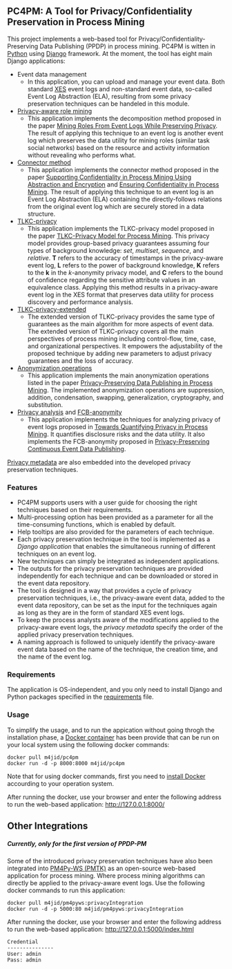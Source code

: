 ## PC4PM: A Tool for Privacy/Confidentiality Preservation in Process Mining
This project implements a web-based tool for Privacy/Confidentiality-Preserving Data Publishing (PPDP) in process mining. PC4PM is witten in [Python](https://www.python.org/) using [Django](https://www.djangoproject.com/) framework. 
At the moment, the tool has eight main Django applications: 
* Event data management
  - In this application, you can upload and manage your event data. Both standard [XES](http://xes-standard.org/) event logs and non-standard event data, so-called Event Log Abstraction (ELA), resulting from some privacy preservation techniques can be handeled in this module.
* [Privacy-aware role mining](https://github.com/m4jidRafiei/privacyAware-roleMining)
  - This application implements the decomposition method proposed in the paper [Mining Roles From Event Logs While Preserving Privacy](https://www.researchgate.net/publication/334290646_Mining_Roles_From_Event_Logs_While_Preserving_Privacy). The result of applying this technique to an event log is another event log which preserves the data utility for mining roles (similar task social networks) based on the resource and activity information without revealing who performs what.
* [Connector method](https://github.com/m4jidRafiei/privacyAware-ConnectorMethod_DFG)
  - This application implements the connector method proposed in the paper [Supporting Confidentiality in Process Mining Using Abstraction and Encryption](https://www.researchgate.net/publication/338432872_Supporting_Confidentiality_in_Process_Mining_Using_Abstraction_and_Encryption) and [Ensuring Confidentiality in Process Mining](https://www.researchgate.net/publication/330042256_Ensuring_Confidentiality_in_Process_Mining). The result of applying this technique to an event log is an Event Log Abstraction (ELA) containing the directly-follows relations from the original event log which are securely stored in a data structure.
* [TLKC-privacy](https://github.com/m4jidRafiei/TLKC-Privacy)
  - This application implements the TLKC-privacy model proposed in the paper [TLKC-Privacy Model for Process Mining](https://www.researchgate.net/publication/340261780_TLKC-Privacy_Model_for_Process_Mining). This privacy model provides group-based privacy guarantees assuming four types of background knowledge: _set_, _multiset_, _sequence_, and _relative_. __T__ refers to the accuracy of timestamps in the privacy-aware event log, __L__ refers to the power of background knowledge, __K__ refers to the __k__ in the _k_-anonymity privacy model, and __C__ refers to the bound of confidence regarding the sensitive attribute values in an equivalence class. Applying this method results in a privacy-aware event log in the XES format that preserves data utility for process discovery and performance analysis.
* [TLKC-privacy-extended](https://github.com/m4jidRafiei/TLKC-Privacy-ext)
  - The extended version of TLKC-privacy provides the same type of guarantees as the main algorithm for more aspects of event data.
  The extended version of TLKC-privacy covers all the main perspectives of process mining including control-flow, time, case, and organizational perspectives. It empowers the adjustability of the proposed technique by adding new parameters to adjust privacy guarantees and the loss of accuracy. 
* [Anonymization operations](https://github.com/m4jidRafiei/PPDP-AnonOps)
  - This application implements the main anonymization operations listed in the paper [Privacy-Preserving Data Publishing in Process Mining](https://www.researchgate.net/publication/342048551_Privacy-Preserving_Data_Publishing_in_Process_Mining).
  The implemented anonymization operations are suppression, addition, condensation, swapping, generalization, cryptography, and substitution.  
* [Privacy analysis](https://github.com/m4jidRafiei/privacy_quantification) and [FCB-anonymity](https://github.com/m4jidRafiei/PP_CEDP) 
  - This application implements the techniques for analyzing privacy of event logs proposed in [Towards Quantifying Privacy in Process Mining](https://www.researchgate.net/publication/344452810_Towards_Quantifying_Privacy_in_Process_Mining). It quantifies disclosure risks and the data utility.
  It also implements the FCB-anonymity proposed in [Privacy-Preserving Continuous Event Data Publishing](https://www.researchgate.net/publication/351848863_Privacy-Preserving_Continuous_Event_Data_Publishing).
  
[Privacy metadata](https://github.com/m4jidRafiei/privacy_metadata) are also embedded into the developed privacy preservation techniques.

### Features
* PC4PM supports users with a user guide for choosing the right techniques based on their requirements.
* Multi-processing option has been provided as a parameter for all the time-consuming functions, which is enabled by default.
* Help tooltips are also provided for the parameters of each technique.
* Each privacy preservation technique in the tool is implemented as a _Django application_ that enables the simultaneous running of different techniques on an event log. 
* New techniques can simply be integrated as independent applications. 
* The outputs for the privacy preservation techniques are provided independently for each technique and can be downloaded or stored in the event data repository.
* The tool is designed in a way that provides a cycle of privacy preservation techniques, i.e., the privacy-aware event data, added to the event data repository, can be set as the input for the techniques again as long as they are in the form of standard XES event logs. 
* To keep the process analysts aware of the modifications applied to the privacy-aware event logs, the _privacy metadata_ specify the order of the applied privacy preservation techniques. 
* A naming approach is followed to uniquely identify the privacy-aware event data based on the name of the technique, the creation time, and the name of the event log.    

### Requirements
The application is OS-independent, and you only need to install Django and Python packages specified in the [requirements](https://github.com/m4jidRafiei/PPDP-PM/blob/master/requirements.txt) file.

### Usage
To simplify the usage, and to run the appication without going throgh the installation phase, a [Docker container](https://hub.docker.com/r/m4jid/ppdp-pm) has been provide that can be run on your local system using the following docker commands:

```shell
docker pull m4jid/pc4pm
docker run -d -p 8000:8000 m4jid/pc4pm
``` 
Note that for using docker commands, first you need to [install Docker](https://docs.docker.com/get-docker/) accourding to your operation system.

After running the docker, use your browser and enter the following address to run the web-based application:
<http://127.0.0.1:8000/> 

## Other Integrations 
##### Currently, only for the first version of PPDP-PM
Some of the introduced privacy preservation techniques have also been integrated into [PM4Py-WS (PMTK)](https://github.com/m4jidRafiei/pm4py-ws/tree/privacyIntegration) as an open-source web-based
application for process mining. Where process mining algorithms can directly be applied to the privacy-aware event logs. Use the following docker commands to run this application:

```shell
docker pull m4jid/pm4pyws:privacyIntegration
docker run -d -p 5000:80 m4jid/pm4pyws:privacyIntegration
```
After running the docker, use your browser and enter the following address to run the web-based application:
<http://127.0.0.1:5000/index.html> 

 ```shell
Credential
---------------
User: admin
Pass: admin
```

